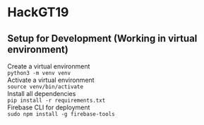 # HackGT19
## Setup for Development (Working in virtual environment)
Create a virtual environment  
` python3 -m venv venv `  
Activate a virtual environment  
` source venv/bin/activate `  
Install all dependencies  
` pip install -r requirements.txt `  
Firebase CLI for deployment  
` sudo npm install -g firebase-tools `  

